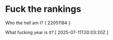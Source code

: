 # Fuck the rankings

Who the hell am I?
{ 22051184 }

What fucking year is it?
[ 2025-07-11T20:03:20Z ]
